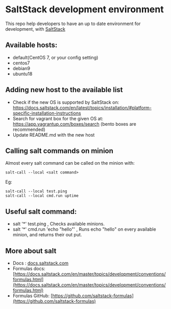 # SaltStack development environment

This repo help developers to have an up to date environment for development, with [SaltStack](https://www.saltstack.com/)

## Available hosts:

- default(CentOS 7, or your config setting)
- centos7
- debian9
- ubuntu18

## Adding new host to the available list

- Check if the new OS is supported by SaltStack on: https://docs.saltstack.com/en/latest/topics/installation/#platform-specific-installation-instructions
- Search for vagrant box for the given OS at: https://app.vagrantup.com/boxes/search (bento boxes are recommended)
- Update README.md with the new host


## Calling salt commands on minion

Almost every salt command can be called on the minion with:

```
salt-call --local <salt command>
```

Eg:

```
salt-call --local test.ping
salt-call --local cmd.run uptime
```

## Useful salt command:

- salt '\*' test.ping , Checks available minions.
- salt '\*' cmd.run 'echo "hello"' , Runs echo "hello" on every available minion, and returns their out put.

## More about salt

- Docs : [docs.saltstack.com](https://docs.saltstack.com/en/latest/)
- Formulas docs: [https://docs.saltstack.com/en/master/topics/development/conventions/formulas.html](https://docs.saltstack.com/en/master/topics/development/conventions/formulas.html)
- Formulas GitHub: [https://github.com/saltstack-formulas](https://github.com/saltstack-formulas)
